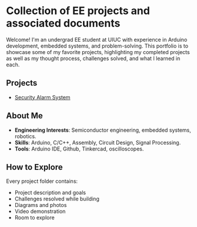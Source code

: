 # Collection of EE projects and associated documents
Welcome! I'm an undergrad EE student at UIUC with experience in Arduino development, embedded systems, and problem-solving. This portfolio is to showcase some of my favorite projects, highlighting my completed projects as well as my thought process, challenges solved, and what I learned in each.  
## Projects
- [Security Alarm System](./security-alarm-system)

## About Me
- **Engineering Interests**: Semiconductor engineering, embedded systems, robotics.
- **Skills**: Arduino, C/C++, Assembly, Circuit Design, Signal Processing.
- **Tools**: Arduino IDE, Github, Tinkercad, oscilloscopes.

## How to Explore
Every project folder contains:
- Project description and goals
- Challenges resolved while building
- Diagrams and photos
- Video demonstration
- Room to explore
